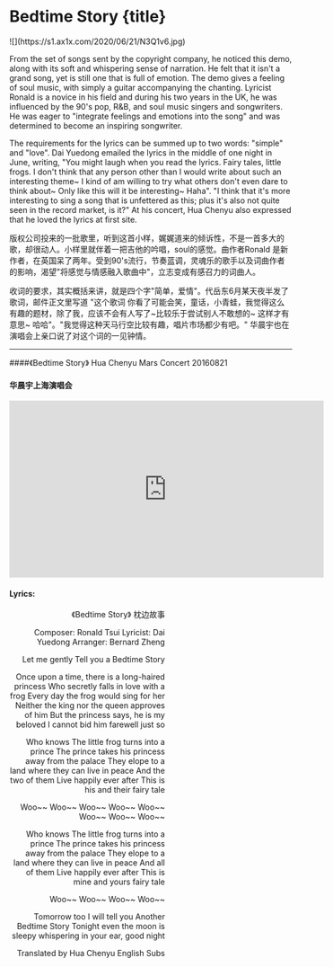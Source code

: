 # Bedtime Story {title}
<div class="background" markdown="1">
![](https://s1.ax1x.com/2020/06/21/N3Q1v6.jpg)
</div>

From the set of songs sent by the copyright company, he noticed this demo, along with its soft and whispering sense of narration. He felt that it isn't a grand song, yet is still one that is full of emotion. The demo gives a feeling of soul music, with simply a guitar accompanying the chanting. Lyricist Ronald is a novice in his field and during his two years in the UK, he was influenced by the 90's pop, R&B, and soul music singers and songwriters. He was eager to "integrate feelings and emotions into the song" and was determined to become an inspiring songwriter.

The requirements for the lyrics can be summed up to two words: "simple" and "love". Dai Yuedong emailed the lyrics in the middle of one night in June, writing, "You might laugh when you read the lyrics. Fairy tales, little frogs. I don't think that any person other than I would write about such an interesting theme~ I kind of am willing to try what others don't even dare to think about~ Only like this will it be interesting~ Haha". "I think that it's more interesting to sing a song that is unfettered as this; plus it's also not quite seen in the record market, is it?" At his concert, Hua Chenyu also expressed that he loved the lyrics at first site.

版权公司投来的一批歌里，听到这首小样，娓娓道来的倾诉性，不是一首多大的歌，却很动人。小样里就伴着一把吉他的吟唱，soul的感觉。曲作者Ronald 是新作者，在英国呆了两年。受到90's流行，节奏蓝调，灵魂乐的歌手以及词曲作者的影响，渴望"将感觉与情感融入歌曲中"，立志变成有感召力的词曲人。

收词的要求，其实概括来讲，就是四个字"简单，爱情"。代岳东6月某天夜半发了歌词，邮件正文里写道 "这个歌词 你看了可能会笑，童话，小青蛙，我觉得这么有趣的题材，除了我，应该不会有人写了~比较乐于尝试别人不敢想的~ 这样才有意思~ 哈哈"。"我觉得这种天马行空比较有趣，唱片市场都少有吧。" 华晨宇也在演唱会上亲口说了对这个词的一见钟情。

---------------------------------

####《Bedtime Story》 Hua Chenyu Mars Concert 20160821
#### 华晨宇上海演唱会

<iframe width="560" height="315" src="https://www.youtube.com/embed/wis4mHfug7U" frameborder="0" allow="accelerometer; autoplay; encrypted-media; gyroscope; picture-in-picture" allowfullscreen></iframe>

#### Lyrics:
<div class="box">
<div class="lyrics" style="width: 55%; text-align: right">
《Bedtime Story》
    枕边故事

Composer: Ronald Tsui
Lyricist: Dai Yuedong
Arranger: Bernard Zheng

Let me gently
Tell you a Bedtime Story

Once upon a time, there is a long-haired princess
Who secretly falls in love with a frog
Every day the frog would sing for her
Neither the king nor the queen approves of him
But the princess says, he is my beloved
I cannot bid him farewell just so

Who knows
The little frog turns into a prince
The prince takes his princess away from the palace
They elope to a land
where they can live in peace
And the two of them
Live happily ever after
This is his and their fairy tale

Woo~~ Woo~~
Woo~~ Woo~~
Woo~~ Woo~~
Woo~~ Woo~~

Who knows
The little frog turns into a prince
The prince takes his princess away from the palace
They elope to a land
where they can live in peace
And all of them
Live happily ever after
This is mine and yours fairy tale

Woo~~ Woo~~
Woo~~ Woo~~

Tomorrow too I will tell you
Another Bedtime Story
Tonight even the moon is sleepy
whispering in your ear, good night

Translated by Hua Chenyu English Subs
</div>